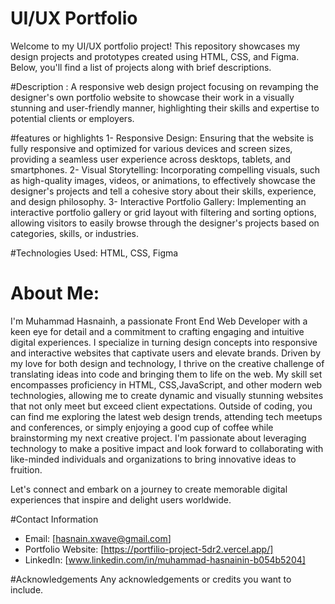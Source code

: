 # UI/UX Portfolio

Welcome to my UI/UX portfolio project! This repository showcases my design projects and prototypes created using HTML, CSS, and Figma. Below, you'll find a list of projects along with brief descriptions.


#Description :
A responsive web design project focusing on revamping the designer's own portfolio website to showcase their work in a visually stunning and user-friendly manner, highlighting their skills and expertise to potential clients or employers.

#features or highlights
1- Responsive Design: Ensuring that the website is fully responsive and optimized for various devices and screen sizes, providing a seamless user experience across desktops, tablets, and smartphones.
2- Visual Storytelling: Incorporating compelling visuals, such as high-quality images, videos, or animations, to effectively showcase the designer's projects and tell a cohesive story about their skills, experience, and design philosophy.
3- Interactive Portfolio Gallery: Implementing an interactive portfolio gallery or grid layout with filtering and sorting options, allowing visitors to easily browse through the designer's projects based on categories, skills, or industries.

#Technologies Used:
HTML, CSS, Figma

# About Me:
I'm Muhammad Hasnainh, a passionate Front End Web Developer with a keen eye for detail and a commitment to crafting engaging and intuitive digital experiences.  I specialize in turning design concepts into responsive and interactive websites that captivate users and elevate brands.
Driven by my love for both design and technology, I thrive on the creative challenge of translating ideas into code and bringing them to life on the web. My skill set encompasses proficiency in HTML, CSS,JavaScript, and other modern web technologies, allowing me to create dynamic and visually stunning websites that not only meet but exceed client expectations.
Outside of coding, you can find me exploring the latest web design trends, attending tech meetups and conferences, or simply enjoying a good cup of coffee while brainstorming my next creative project. I'm passionate about leveraging technology to make a positive impact and look forward to collaborating with like-minded individuals and organizations to bring innovative ideas to fruition.

Let's connect and embark on a journey to create memorable digital experiences that inspire and delight users worldwide.

#Contact Information

- Email: [hasnain.xwave@gmail.com]
- Portfolio Website: [https://portfilio-project-5dr2.vercel.app/]
- LinkedIn: [www.linkedin.com/in/muhammad-hasnainin-b054b5204]

#Acknowledgements
Any acknowledgements or credits you want to include.
